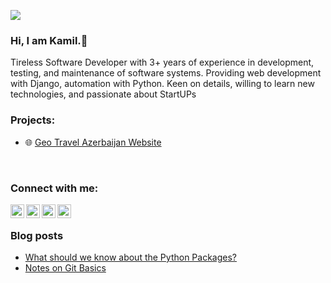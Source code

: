 ![](https://visitor-badge.laobi.icu/badge?page_id=KamilRAliyev.KamilRAliyev)

### Hi, I am Kamil.👋
Tireless Software Developer with 3+ years of experience in development, testing, and maintenance of software systems. Providing web development with Django, automation with Python. Keen on details, willing to learn new technologies, and passionate about StartUPs

### Projects:
 - :globe_with_meridians: [Geo Travel Azerbaijan Website](geotravel)
 
<br>

### Connect with me:

[<img align="left" alt="Kamil's Gmail" width="22px" src="https://cdn.jsdelivr.net/npm/simple-icons@3.4.0/icons/gmail.svg" />][gmail]
[<img align="left" alt="Kamil's Twitter" width="22px" src="https://cdn.jsdelivr.net/npm/simple-icons@v3/icons/twitter.svg" />][twitter]
[<img align="left" alt="Kamil's LinkedIn" width="22px" src="https://cdn.jsdelivr.net/npm/simple-icons@v3/icons/linkedin.svg" />][linkedin]
[<img align="left" alt="Kamil's Dev.To" width="22px" src="https://cdn.jsdelivr.net/npm/simple-icons@3.4.0/icons/dev-dot-to.svg" />][devto]

<br />


### Blog posts
<!-- BLOG-POST-LIST:START -->
- [What should we know about the Python Packages?](https://dev.to/kamilraliyev/what-should-we-know-about-the-python-packages-19i1)
- [Notes on Git Basics](https://dev.to/kamilraliyev/notes-on-git-basics-495i)
<!-- BLOG-POST-LIST:END -->

[twitter]: https://twitter.com/KamilRAliyev
[linkedin]: https://www.linkedin.com/in/aliyevk/
[devto]: https://dev.to/kamilraliyev
[gmail]: mailto:kamilraliyev@gmail.com
